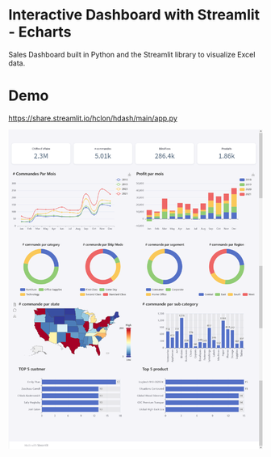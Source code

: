 # Interactive Dashboard with Streamlit - Echarts
Sales Dashboard built in Python and the Streamlit library to visualize Excel data.

# Demo
https://share.streamlit.io/hclon/hdash/main/app.py

![Screenshot](Dashboard.png)

